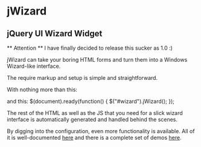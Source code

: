 jWizard
=======

jQuery UI Wizard Widget
-------------------------

** Attention ** I have finally decided to release this sucker as 1.0 :)

jWizard can take your boring HTML forms and turn them into a Windows Wizard-like interface.

The require markup and setup is simple and straightforward.

With nothing more than this:
	<div id="wizard">
		<div title="Step 1"></div>
		<div title="Step 2"></div>
		<div title="Step 3"></div>
		<div title="Final Step"></div>
	</div>

and this:
	$(document).ready(function() {
		$("#wizard").jWizard();
	});

The rest of the HTML as well as the JS that you need for a slick wizard interface is automatically generated and handled behind the scenes.

By digging into the configuration, even more functionality is available. All of it is well-documented [here](http://wiki.github.com/dominicbarnes/jWizard/) and there is a complete set of demos [here](http://dominic.selfip.info/jWizard).
